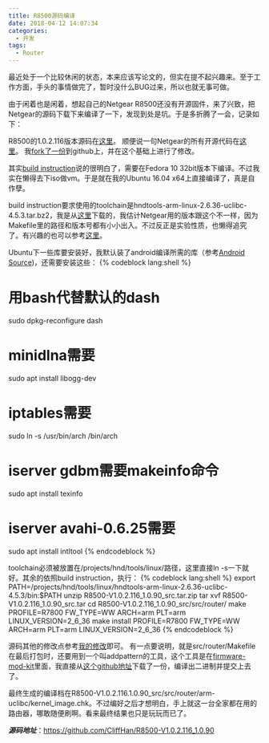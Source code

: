 ```yaml
---
title: R8500源码编译
date: 2018-04-12 14:07:34
categories:
  - 开发
tags:
  - Router
---
```


最近处于一个比较休闲的状态，本来应该写论文的，但实在提不起兴趣来。至于工作方面，手头的事情做完了，暂时没什么BUG过来，所以也就无事可做。

由于闲着也是闲着，想起自己的Netgear R8500还没有开源固件，来了兴致，把Netgear的源码下载下来编译了一下，发现到处是坑。于是多折腾了一会，记录如下：

R8500的1.0.2.116版本源码在[这里](https://www.downloads.netgear.com/files/GPL/R8500-V1.0.2.116_1.0.90_src.tar.zip)。
顺便说一句Netgear的所有开源代码在[这里](https://kb.netgear.com/2649/NETGEAR-Open-Source-Code-for-Programmers-GPL)。
我[fork了一份](https://github.com/CliffHan/R8500-V1.0.2.116_1.0.90)到github上，并在这个基础上进行了修改。

其实[build instruction](https://github.com/CliffHan/R8500-V1.0.2.116_1.0.90/blob/master/R8500-V1.0.2.116_1.0.90_build_instruction.txt)说的很明白了，需要在Fedora 10 32bit版本下编译。不过我实在懒得去下iso做vm。于是就在我的Ubuntu 16.04 x64上直接编译了，真是自作孽。

build instruction要求使用的toolchain是hndtools-arm-linux-2.6.36-uclibc-4.5.3.tar.bz2，我是从[这里](https://github.com/kvic-z/brcm-arm-toolchains)下载的，我估计Netgear用的版本跟这个不一样，因为Makefile里的路径和版本号都有小小出入。不过反正是实验性质，也懒得追究了。有兴趣的也可以参考[这里](http://tiebing.blogspot.com/2016/09/where-to-download-broadcom-netgear.html)。

Ubuntu下一些库要安装好，我默认装了android编译所需的库（参考[Android Source](https://source.android.com/setup/build/initializing))，还需要安装这些：
{% codeblock lang:shell %}
# 用bash代替默认的dash
sudo dpkg-reconfigure dash
# minidlna需要
sudo apt install libogg-dev
# iptables需要
sudo ln -s /usr/bin/arch /bin/arch
# iserver gdbm需要makeinfo命令
sudo apt install texinfo
# iserver avahi-0.6.25需要
sudo apt install intltool
{% endcodeblock %}

toolchain必须被放置在/projects/hnd/tools/linux/路径，这里直接ln -s一下就好。其余的依照build instruction，执行：
{% codeblock lang:shell %}
export PATH=/projects/hnd/tools/linux/hndtools-arm-linux-2.6.36-uclibc-4.5.3/bin:$PATH
unzip R8500-V1.0.2.116_1.0.90_src.tar.zip
tar xvf R8500-V1.0.2.116_1.0.90_src.tar
cd R8500-V1.0.2.116_1.0.90_src/src/router/
make PROFILE=R7800 FW_TYPE=WW ARCH=arm PLT=arm LINUX_VERSION=2_6_36
make install PROFILE=R7800 FW_TYPE=WW ARCH=arm PLT=arm LINUX_VERSION=2_6_36
{% endcodeblock %}

源码其他的修改点参考[我的修改](https://github.com/CliffHan/R8500-V1.0.2.116_1.0.90/commits/master)即可。
有一点要说明，就是src/router/Makefile在最后打包时，还要用到一个叫addpattern的工具，这个工具是在[firmware-mod-kit](https://code.google.com/archive/p/firmware-mod-kit/)里面，我直接从[这个github地址](https://github.com/mirror/firmware-mod-kit)下载了一份，编译出二进制并提交上去了。

最终生成的编译档在R8500-V1.0.2.116.1.0.90_src/src/router/arm-uclibc/kernel_image.chk。不过编好之后才想明白，手上就这一台全家都在用的路由器，哪敢随便刷啊。看来最终结果也只是玩玩而已了。

***源码地址***：https://github.com/CliffHan/R8500-V1.0.2.116_1.0.90